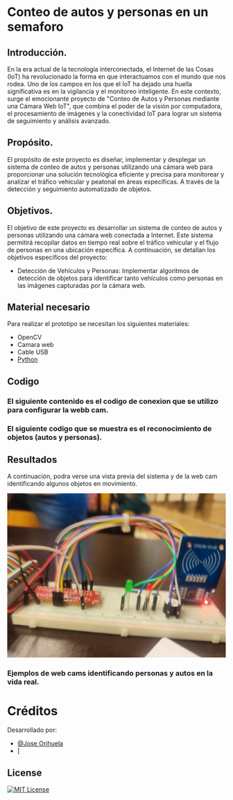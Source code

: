 # Conteo de autos y personas en un semaforo


## Introducción.
En la era actual de la tecnología interconectada, el Internet de las Cosas (IoT) ha revolucionado la forma en que interactuamos con el mundo que nos rodea. Uno de los campos en los que el IoT ha dejado una huella significativa es en la vigilancia y el monitoreo inteligente. En este contexto, surge el emocionante proyecto de "Conteo de Autos y Personas mediante una Cámara Web IoT", que combina el poder de la visión por computadora, el procesamiento de imágenes y la conectividad IoT para lograr un sistema de seguimiento y análisis avanzado.

## Propósito.
El propósito de este proyecto es diseñar, implementar y desplegar un sistema de conteo de autos y personas utilizando una cámara web para proporcionar una solución tecnológica eficiente y precisa para monitorear y analizar el tráfico vehicular y peatonal en áreas específicas. A través de la detección y seguimiento automatizado de objetos.

## Objetivos.

El objetivo de este proyecto es desarrollar un sistema de conteo de autos y personas utilizando una cámara web conectada a Internet. Este sistema permitirá recopilar datos en tiempo real sobre el tráfico vehicular y el flujo de personas en una ubicación específica.  A continuación, se detallan los objetivos específicos del proyecto:
- Detección de Vehículos y Personas: Implementar algoritmos de detección de objetos para identificar tanto vehículos como personas en las imágenes capturadas por la cámara web.

## Material necesario

Para realizar el prototipo se necesitan los siguientes materiales:

- OpenCV
- Camara web
- Cable USB
- [Python](https://www.python.org/)



## Codigo 
### El siguiente contenido es el codigo de conexion que se utilizo para configurar la webb cam.








### El siguiente codigo que se muestra es el reconocimiento de objetos (autos y personas).


 
## Resultados
A continuación, podra verse una vista previa del sistema y de la web cam identificando algunos objetos en movimiento.
 
 ![App Screenshot](https://raw.githubusercontent.com/biovoid19/Lab-Sentinel/main/img/img.jpg) 
 
### Ejemplos de web cams identificando personas y autos en la vida real.


# Créditos
Desarrollado por:
- [@Jose Orihuela](https://github.com/tomasorihuela15)
- [


## License
[![MIT License](https://img.shields.io/badge/License-MIT-green.svg)](https://choosealicense.com/licenses/mit/)
